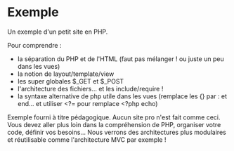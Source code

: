 # Exemple

Un exemple d'un petit site en PHP.

Pour comprendre :

- la séparation du PHP et de l'HTML (faut pas mélanger ! ou juste un peu dans les vues)
- la notion de layout/template/view
- les super globales $_GET et $_POST
- l'architecture des fichiers... et les include/require !
- la syntaxe alternative de php utile dans les vues (remplace les {} par : et end... et utiliser <?= pour remplace <?php echo)

Exemple fourni à titre pédagogique.
Aucun site pro n'est fait comme ceci. Vous devez aller plus loin dans la compréhension de PHP, organiser votre code, définir vos besoins... 
Nous verrons des architectures plus modulaires et réutilisable comme l'architecture MVC par exemple !